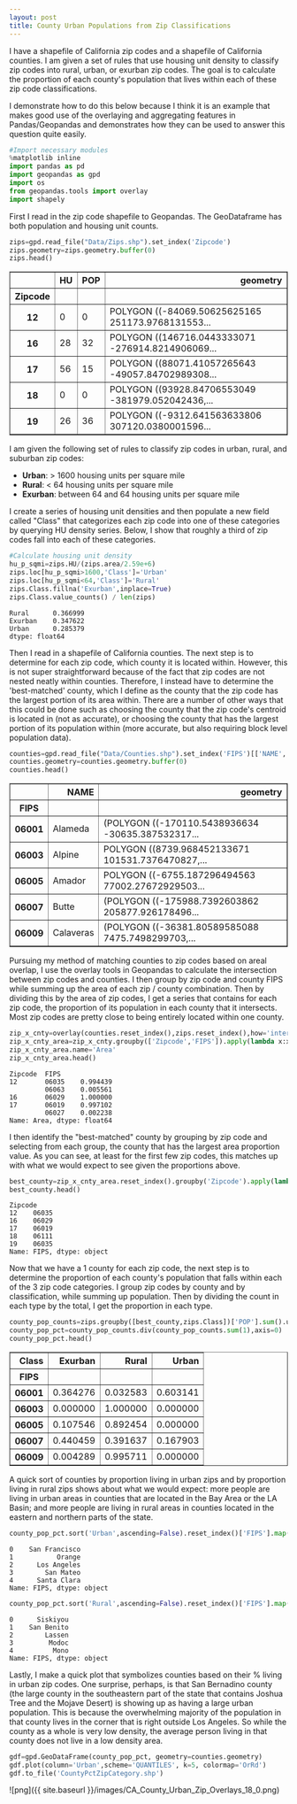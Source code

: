 ```yaml
---
layout: post
title: County Urban Populations from Zip Classifications
---
```


I have a shapefile of California zip codes and a shapefile of California counties. I am given a set of rules that use housing unit density to classify zip codes into rural, urban, or exurban zip codes. The goal is to calculate the proportion of each county's population that lives within each of these zip code classifications.

I demonstrate how to do this below because I think it is an example that makes good use of the overlaying and aggregating features in Pandas/Geopandas and demonstrates how they can be used to answer this question quite easily.


```python
#Import necessary modules
%matplotlib inline
import pandas as pd
import geopandas as gpd
import os
from geopandas.tools import overlay
import shapely
```

First I read in the zip code shapefile to Geopandas. The GeoDataframe has both population and housing unit counts.


```python
zips=gpd.read_file("Data/Zips.shp").set_index('Zipcode')
zips.geometry=zips.geometry.buffer(0)
zips.head()
```




<div>
<table border="1" class="dataframe">
  <thead>
    <tr style="text-align: right;">
      <th></th>
      <th>HU</th>
      <th>POP</th>
      <th>geometry</th>
    </tr>
    <tr>
      <th>Zipcode</th>
      <th></th>
      <th></th>
      <th></th>
    </tr>
  </thead>
  <tbody>
    <tr>
      <th>12</th>
      <td>0</td>
      <td>0</td>
      <td>POLYGON ((-84069.50625625165 251173.9768131553...</td>
    </tr>
    <tr>
      <th>16</th>
      <td>28</td>
      <td>32</td>
      <td>POLYGON ((146716.0443333071 -276914.8214906069...</td>
    </tr>
    <tr>
      <th>17</th>
      <td>56</td>
      <td>15</td>
      <td>POLYGON ((88071.41057265643 -49057.84702989308...</td>
    </tr>
    <tr>
      <th>18</th>
      <td>0</td>
      <td>0</td>
      <td>POLYGON ((93928.84706553049 -381979.052042436,...</td>
    </tr>
    <tr>
      <th>19</th>
      <td>26</td>
      <td>36</td>
      <td>POLYGON ((-9312.641563633806 307120.0380001596...</td>
    </tr>
  </tbody>
</table>
</div>



I am given the following set of rules to classify zip codes in urban, rural, and suburban zip codes:
- **Urban**: > 1600 housing units per square mile
- **Rural**: < 64 housing units per square mile
- **Exurban**: between 64 and 64 housing units per square mile

I create a series of housing unit densities and then populate a new field called "Class" that categorizes each zip code into one of these categories by querying HU density series. Below, I show that roughly a third of zip codes fall into each of these categories.


```python
#Calculate housing unit density
hu_p_sqmi=zips.HU/(zips.area/2.59e+6)
zips.loc[hu_p_sqmi>1600,'Class']='Urban'
zips.loc[hu_p_sqmi<64,'Class']='Rural'
zips.Class.fillna('Exurban',inplace=True)
zips.Class.value_counts() / len(zips)
```




    Rural      0.366999
    Exurban    0.347622
    Urban      0.285379
    dtype: float64



Then I read in a shapefile of California counties. The next step is to determine for each zip code, which county it is located within. However, this is not super straightforward because of the fact that zip codes are not nested neatly within counties. Therefore, I instead have to determine the 'best-matched' county, which I define as the county that the zip code has the largest portion of its area within. There are a number of other ways that this could be done such as choosing the county that the zip code's centroid is located in (not as accurate), or choosing the county that has the largest portion of its population within (more accurate, but also requiring block level population data). 


```python
counties=gpd.read_file("Data/Counties.shp").set_index('FIPS')[['NAME','geometry']]
counties.geometry=counties.geometry.buffer(0)
counties.head()
```




<div>
<table border="1" class="dataframe">
  <thead>
    <tr style="text-align: right;">
      <th></th>
      <th>NAME</th>
      <th>geometry</th>
    </tr>
    <tr>
      <th>FIPS</th>
      <th></th>
      <th></th>
    </tr>
  </thead>
  <tbody>
    <tr>
      <th>06001</th>
      <td>Alameda</td>
      <td>(POLYGON ((-170110.5438936634 -30635.387532317...</td>
    </tr>
    <tr>
      <th>06003</th>
      <td>Alpine</td>
      <td>POLYGON ((8739.968452133671 101531.7376470827,...</td>
    </tr>
    <tr>
      <th>06005</th>
      <td>Amador</td>
      <td>POLYGON ((-6755.187296494563 77002.27672929503...</td>
    </tr>
    <tr>
      <th>06007</th>
      <td>Butte</td>
      <td>(POLYGON ((-175988.7392603862 205877.926178496...</td>
    </tr>
    <tr>
      <th>06009</th>
      <td>Calaveras</td>
      <td>(POLYGON ((-36381.80589585088 7475.7498299703,...</td>
    </tr>
  </tbody>
</table>
</div>



Pursuing my method of matching counties to zip codes based on areal overlap, I use the overlay tools in Geopandas to calculate the intersection between zip codes and counties. I then group by zip code and county FIPS while summing up the area of each zip / county combination. Then by dividing this by the area of zip codes, I get a series that contains for each zip code, the proportion of its population in each county that it intersects. Most zip codes are pretty close to being entirely located within one county.


```python
zip_x_cnty=overlay(counties.reset_index(),zips.reset_index(),how='intersection')
zip_x_cnty_area=zip_x_cnty.groupby(['Zipcode','FIPS']).apply(lambda x:x.area.sum())/zips.area
zip_x_cnty_area.name='Area'
zip_x_cnty_area.head()
```

    Zipcode  FIPS 
    12       06035    0.994439
             06063    0.005561
    16       06029    1.000000
    17       06019    0.997102
             06027    0.002238
    Name: Area, dtype: float64



I then identify the "best-matched" county by grouping by zip code and selecting from each group, the county that has the largest area proportion value. As you can see, at least for the first few zip codes, this matches up with what we would expect to see given the proportions above.


```python
best_county=zip_x_cnty_area.reset_index().groupby('Zipcode').apply(lambda group:group.loc[group.Area.idxmax()])['FIPS']
best_county.head()
```




    Zipcode
    12    06035
    16    06029
    17    06019
    18    06111
    19    06035
    Name: FIPS, dtype: object



Now that we have a 1 county for each zip code, the next step is to determine the proportion of each county's population that falls within each of the 3 zip code categories. I group zip codes by county and by classification, while summing up population. Then by dividing the count in each type by the total, I get the proportion in each type.


```python
county_pop_counts=zips.groupby([best_county,zips.Class])['POP'].sum().unstack().fillna(0)
county_pop_pct=county_pop_counts.div(county_pop_counts.sum(1),axis=0)
county_pop_pct.head()
```




<div>
<table border="1" class="dataframe">
  <thead>
    <tr style="text-align: right;">
      <th>Class</th>
      <th>Exurban</th>
      <th>Rural</th>
      <th>Urban</th>
    </tr>
    <tr>
      <th>FIPS</th>
      <th></th>
      <th></th>
      <th></th>
    </tr>
  </thead>
  <tbody>
    <tr>
      <th>06001</th>
      <td>0.364276</td>
      <td>0.032583</td>
      <td>0.603141</td>
    </tr>
    <tr>
      <th>06003</th>
      <td>0.000000</td>
      <td>1.000000</td>
      <td>0.000000</td>
    </tr>
    <tr>
      <th>06005</th>
      <td>0.107546</td>
      <td>0.892454</td>
      <td>0.000000</td>
    </tr>
    <tr>
      <th>06007</th>
      <td>0.440459</td>
      <td>0.391637</td>
      <td>0.167903</td>
    </tr>
    <tr>
      <th>06009</th>
      <td>0.004289</td>
      <td>0.995711</td>
      <td>0.000000</td>
    </tr>
  </tbody>
</table>
</div>



A quick sort of counties by proportion living in urban zips and by proportion living in rural zips shows about what we would expect: more people are living in urban areas in counties that are located in the Bay Area or the LA Basin; and more people are living in rural areas in counties located in the eastern and northern parts of the state.


```python
county_pop_pct.sort('Urban',ascending=False).reset_index()['FIPS'].map(counties['NAME'])[:5]
```




    0    San Francisco
    1           Orange
    2      Los Angeles
    3        San Mateo
    4      Santa Clara
    Name: FIPS, dtype: object




```python
county_pop_pct.sort('Rural',ascending=False).reset_index()['FIPS'].map(counties['NAME'])[:5]
```




    0      Siskiyou
    1    San Benito
    2        Lassen
    3         Modoc
    4          Mono
    Name: FIPS, dtype: object



Lastly, I make a quick plot that symbolizes counties based on their % living in urban zip codes. One surprise, perhaps, is that San Bernadino county (the large county in the southeastern part of the state that contains Joshua Tree and the Mojave Desert) is showing up as having a large urban population. This is because the overwhelming majority of the population in that county lives in the corner that is right outside Los Angeles. So while the county as a whole is very low density, the average person living in that county does not live in a low density area.


```python
gdf=gpd.GeoDataFrame(county_pop_pct, geometry=counties.geometry)
gdf.plot(column='Urban',scheme='QUANTILES', k=5, colormap='OrRd')
gdf.to_file('CountyPctZipCategory.shp')
```

![png]({{ site.baseurl }}/images/CA_County_Urban_Zip_Overlays_18_0.png)

